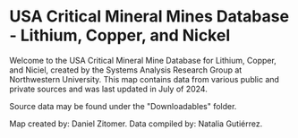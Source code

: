 # USA Critical Mineral Mines Database - Lithium, Copper, and Nickel
Welcome to the USA Critical Mineral Mine Database for Lithium, Copper, and Niciel, created by the Systems Analysis Research Group at Northwestern University. This map contains data from various public and private sources and was last updated in July of 2024.

Source data may be found under the "Downloadables" folder.

Map created by: Daniel Zitomer. 
Data compiled by: Natalia Gutiérrez.
